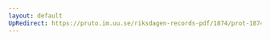 ```yaml
---
layout: default
UpRedirect: https://pruto.im.uu.se/riksdagen-records-pdf/1874/prot-1874--ak--515/prot-1874--ak--515_022.pdf
---
```

